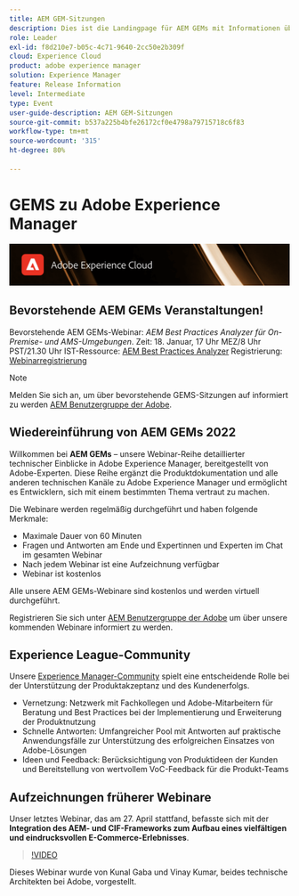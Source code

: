 ```yaml
---
title: AEM GEM-Sitzungen
description: Dies ist die Landingpage für AEM GEMs mit Informationen über die Webinar-Reihe und Informationen zur Registrierung und zu früheren und kommenden Webinaren
role: Leader
exl-id: f8d210e7-b05c-4c71-9640-2cc50e2b309f
cloud: Experience Cloud
product: adobe experience manager
solution: Experience Manager
feature: Release Information
level: Intermediate
type: Event
user-guide-description: AEM GEM-Sitzungen
source-git-commit: b537a225b4bfe26172cf0e4798a79715718c6f83
workflow-type: tm+mt
source-wordcount: '315'
ht-degree: 80%

---
```


# GEMS zu Adobe Experience Manager

<img alt="Digitale Erlebnisse" src="./assets/ADX_Gems.png"/>

## Bevorstehende AEM GEMs Veranstaltungen!

<!---  Remove the comment marks, and put the upcoming event in the below table

<table style="max-width: 1214px;">
<tr>
  <td style="vertical-align: top;">
    <a href="https://www.youtube.com/watch?v=f1T9XU9TCJU">
      <img alt="Experience League LIVE Oct 25" src="assets/Oct25_2022_exl_live_banner_web_1920_WebBanner.png">
    </a>
    <div>
      <a href="https://www.youtube.com/watch?v=f1T9XU9TCJU">
        <strong>Deliver the right offer at the right time with decision management</strong>
      </a>
      <br/><em>with Sandra Hausmann, Ben Tepfer, Brandon Poyfair, and Jason Hickey</em>
      <br/><em>October 25, 2022</em>
    </div>
  </td>
</tr>
</table>

--->
Bevorstehende AEM GEMs-Webinar: *AEM Best Practices Analyzer für On-Premise- und AMS-Umgebungen*.
Zeit: 18. Januar, 17 Uhr MEZ/8 Uhr PST/21.30 Uhr IST-Ressource: [AEM Best Practices Analyzer](/help/gems2022/aem-best-practices-analyzer.md)
Registrierung: [Webinarregistrierung](https://aem-augs.adobe.com/)

>[!NOTE]
>
> Melden Sie sich an, um über bevorstehende GEMS-Sitzungen auf informiert zu werden [AEM Benutzergruppe der Adobe](https://aem-augs.adobe.com/).

## Wiedereinführung von AEM GEMs 2022

Willkommen bei **AEM GEMs** – unsere Webinar-Reihe detaillierter technischer Einblicke in Adobe Experience Manager, bereitgestellt von Adobe-Experten. Diese Reihe ergänzt die Produktdokumentation und alle anderen technischen Kanäle zu Adobe Experience Manager und ermöglicht es Entwicklern, sich mit einem bestimmten Thema vertraut zu machen.

Die Webinare werden regelmäßig durchgeführt und haben folgende Merkmale:

* Maximale Dauer von 60 Minuten
* Fragen und Antworten am Ende und Expertinnen und Experten im Chat im gesamten Webinar
* Nach jedem Webinar ist eine Aufzeichnung verfügbar
* Webinar ist kostenlos

Alle unsere AEM GEMs-Webinare sind kostenlos und werden virtuell durchgeführt.

Registrieren Sie sich unter [AEM Benutzergruppe der Adobe](https://aem-augs.adobe.com/) um über unsere kommenden Webinare informiert zu werden.

## Experience League-Community

Unsere [Experience Manager-Community](https://experienceleaguecommunities.adobe.com/t5/adobe-experience-manager/ct-p/adobe-experience-manager-community?lang=de) spielt eine entscheidende Rolle bei der Unterstützung der Produktakzeptanz und des Kundenerfolgs.

* Vernetzung: Netzwerk mit Fachkollegen und Adobe-Mitarbeitern für Beratung und Best Practices bei der Implementierung und Erweiterung der Produktnutzung
* Schnelle Antworten: Umfangreicher Pool mit Antworten auf praktische Anwendungsfälle zur Unterstützung des erfolgreichen Einsatzes von Adobe-Lösungen
* Ideen und Feedback: Berücksichtigung von Produktideen der Kunden und Bereitstellung von wertvollem VoC-Feedback für die Produkt-Teams

## Aufzeichnungen früherer Webinare

Unser letztes Webinar, das am 27. April stattfand, befasste sich mit der **Integration des AEM- und CIF-Frameworks zum Aufbau eines vielfältigen und eindrucksvollen E-Commerce-Erlebnisses**.

>[!VIDEO](https://video.tv.adobe.com/v/342565/?quality=12&learn=on)

Dieses Webinar wurde von Kunal Gaba und Vinay Kumar, beides technische Architekten bei Adobe, vorgestellt.
